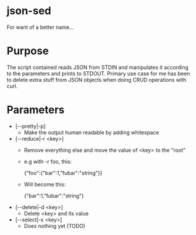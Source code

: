 # json-sed

For want of a better name...

# Purpose

The script contained reads JSON from STDIN and manipulates it according to the parameters and prints
to STDOUT. Primary use case for me has been to delete extra stuff from JSON objects when doing CRUD operations with curl.

# Parameters

* [--pretty|-p]
  * Make the output human readable by adding whitespace
* [--reduce|-r &lt;key&gt;]
  * Remove everything else and move the value of &lt;key&gt; to the "root"
  * e.g with -r foo, this:
    
    {"foo":{"bar":1,"fubar":"string"}}
  * Will become this:
    
    {"bar":1,"fubar":"string"}
* [--delete|-d &lt;key&gt;]
  * Delete &lt;key&gt; and its value
* [--select|-s &lt;key&gt;]
  * Does nothing yet (TODO)

